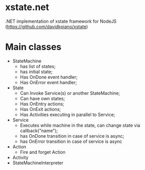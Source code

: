 # xstate.net
.NET implementation of xstate framework for NodeJS (https://github.com/davidkpiano/xstate)

# Main classes

- StateMachine
    - has list of states;
    - has initial state;
    - Has OnDone event handler;
    - Has OnError event handler;
- State
    - Can Invoke Service(s) or another StateMachine;
    - Can have own states;
    - Has OnEntry actions;
    - Has OnExit actions;
    - Has Activities executing in parallel to Service;
- Service
    - Executes while machine in the state, can change state via callback("name");
    - has OnDone transition in case of service is async;
    - has OnError transition in case of service is async
- Action
    - Fire and forget Action
- Activity
- StateMachineInterpreter